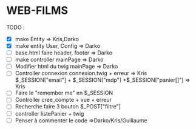 # WEB-FILMS

TODO :
- [x] make Entity => Kris,Darko
- [x] make entity User, Config => Darko
- [ ] base.html faire header, footer => Darko
- [ ] make controller mainPage => Darko
- [ ] Modifier html du twig mainPage => Darko
- [ ] Controller connexion connexion.twig + erreur => Kris
  $_SESSION["email"] + $_SESSION["mdp"] +$_SESSION["panier[]"] => Kris
- [ ] Faire le "remember me" en $_SESSION
- [ ] Controller cree_compte + vue + erreur
- [ ] Recherche faire 3 bouton $_POST["filtre"]
- [ ] controller listePanier + twig
- [ ] Penser à commenter le code =>Darko/Kris/Guillaume